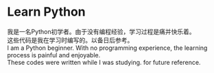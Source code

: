 # Learn Python
我是一名Python初学者。由于没有编程经验，学习过程是痛并快乐着。  
这些代码是我在学习时编写的。以备日后参考。  
I am a Python beginner. With no programming experience, the learning process is painful and enjoyable.  
These codes were written while I was studying. for future reference.
